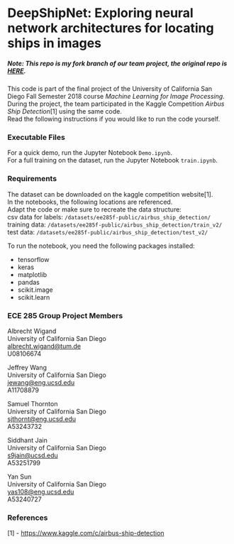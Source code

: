 # DeepShipNet: Exploring neural network architectures for locating ships in images

##### Note: This repo is my fork branch of our team project, the original repo is [HERE](https://github.com/jsiddhant/ECE285-DeepShipNet).

This code is part of the final project of the University of California San Diego Fall Semester 2018 course *Machine Learning for Image Processing*. During the project, the team participated in the Kaggle Competition *Airbus Ship Detection*[1] using the same code.  
Read the following instructions if you would like to run the code yourself.

### Executable Files
For a quick demo, run the Jupyter Notebook `Demo.ipynb`.  
For a full training on the dataset, run the Jupyter Notebook `train.ipynb`.

### Requirements
The dataset can be downloaded on the kaggle competition website[1].  
In the notebooks, the following locations are referenced.  
Adapt the code or make sure to recreate the data structure:  
csv data for labels: `/datasets/ee285f-public/airbus_ship_detection/`  
training data: `/datasets/ee285f-public/airbus_ship_detection/train_v2/`  
test data: `/datasets/ee285f-public/airbus_ship_detection/test_v2/`  

To run the notebook, you need the following packages installed:
- tensorflow
- keras
- matplotlib
- pandas
- scikit.image
- scikit.learn

### ECE 285 Group Project Members
Albrecht Wigand  
University of California San Diego  
albrecht.wigand@tum.de  
U08106674  

Jeffrey Wang  
University of California San Diego  
jewang@eng.ucsd.edu  
A11708879  

Samuel Thornton  
University of California San Diego   
sjthornt@eng.ucsd.edu  
A53243732  

Siddhant Jain  
University of California San Diego  
s9jain@ucsd.edu  
A53251799  

Yan Sun  
University of California San Diego  
yas108@eng.ucsd.edu  
A53240727

### References
[1] - https://www.kaggle.com/c/airbus-ship-detection
